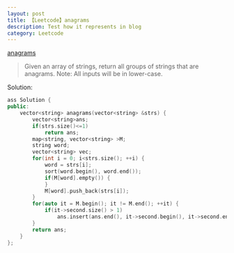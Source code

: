 ```yaml
---
layout: post
title: 【Leetcode】anagrams
description: Test how it represents in blog
category: Leetcode
---
```


[anagrams](https://oj.leetcode.com/problems/anagrams/)

> Given an array of strings, return all groups of strings that are anagrams.
> Note: All inputs will be in lower-case.

Solution:

``` c++
ass Solution {
public:
    vector<string> anagrams(vector<string> &strs) {
        vector<string>ans;
        if(strs.size()<=1)
            return ans;
        map<string, vector<string> >M;
        string word;
        vector<string> vec;
        for(int i = 0; i<strs.size(); ++i) {
            word = strs[i];
            sort(word.begin(), word.end());
            if(M[word].empty()) {
            }
            M[word].push_back(strs[i]);
        }
        for(auto it = M.begin(); it != M.end(); ++it) {
            if(it->second.size() > 1)
                ans.insert(ans.end(), it->second.begin(), it->second.end());
        }
        return ans;
    }
};
```
